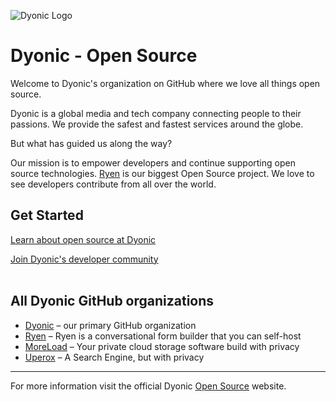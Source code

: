 ![Dyonic Logo](https://github.com/dyonc/.github/blob/main/profile/Dyonic-GitHub-Banner.png "Open source at Dyonic. Everyone is invited. Let's collaborate together")

# Dyonic - Open Source

Welcome to Dyonic's organization on GitHub where we love all things open source.

Dyonic is a global media and tech company connecting people to their passions. We provide the safest and fastest services around the globe.

But what has guided us along the way?

Our mission is to empower developers and continue supporting open source technologies. [Ryen](https://ryen.org) is our biggest Open Source project. We love to see developers contribute from all over the world.

## Get Started

[Learn about open source at Dyonic](https://dyonic.co/open-source/)

[Join Dyonic's developer community](https://github.com/dyonc)<br><br>

## All Dyonic GitHub organizations

* [Dyonic](https://github.com/dyonc) – our primary GitHub organization
* [Ryen](https://github.com/weareryen) – Ryen is a conversational form builder that you can self-host
* [MoreLoad](https://github.com/MoreLoad) – Your private cloud storage software build with privacy
* [Uperox](https://github.com/uperox) – A Search Engine, but with privacy

----

For more information visit the official Dyonic [Open Source](https://opensource.dyonic.co) website.

